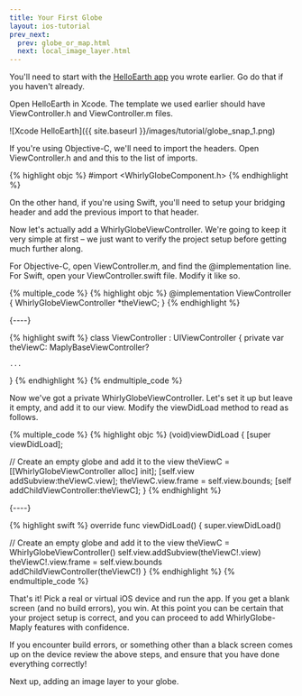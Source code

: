 ```yaml
---
title: Your First Globe
layout: ios-tutorial
prev_next:
  prev: globe_or_map.html
  next: local_image_layer.html
---
```


You'll need to start with the [HelloEarth app](hello_earth.html) you wrote earlier.  Go do that if you haven't already.

Open HelloEarth in Xcode.  The template we used earlier should have ViewController.h and ViewController.m files.

![Xcode HelloEarth]({{ site.baseurl }}/images/tutorial/globe_snap_1.png)

If you're using Objective-C, we'll need to import the headers. Open ViewController.h and and this to the list of imports.

{% highlight objc %}
#import <WhirlyGlobeComponent.h>
{% endhighlight %}

On the other hand, if you're using Swift, you'll need to setup your bridging header and add the previous import to that header.

Now let's actually add a WhirlyGlobeViewController. We're going to keep it very simple at first – we just want to verify the project setup before getting much further along.

For Objective-C, open ViewController.m, and find the @implementation line.  For Swift, open your ViewController.swift file. Modify it like so.


{% multiple_code %}
  {% highlight objc %}
@implementation ViewController
{
  WhirlyGlobeViewController *theViewC;
}
{% endhighlight %}

  {----}

  {% highlight swift %}
  class ViewController : UIViewController {
      private var theViewC: MaplyBaseViewController?
    
    ...
  }
  {% endhighlight %}
{% endmultiple_code %}


Now we've got a private WhirlyGlobeViewController. Let's set it up but leave it empty, and add it to our view. Modify the viewDidLoad method to read as follows.

{% multiple_code %}
  {% highlight objc %}
(void)viewDidLoad
{
  [super viewDidLoad];

  // Create an empty globe and add it to the view
  theViewC = [[WhirlyGlobeViewController alloc] init];
  [self.view addSubview:theViewC.view];
  theViewC.view.frame = self.view.bounds;
  [self addChildViewController:theViewC];
}
  {% endhighlight %}

  {----}

  {% highlight swift %}
override func viewDidLoad() {
  super.viewDidLoad()
      
  // Create an empty globe and add it to the view
  theViewC = WhirlyGlobeViewController()
  self.view.addSubview(theViewC!.view)
  theViewC!.view.frame = self.view.bounds
  addChildViewController(theViewC!)
}
  {% endhighlight %}
{% endmultiple_code %}


That's it! Pick a real or virtual iOS device and run the app. If you get a blank screen (and no build errors), you win. At this point you can be certain that your project setup is correct, and you can proceed to add WhirlyGlobe­-Maply features with confidence.

If you encounter build errors, or something other than a black screen comes up on the device review the above steps, and ensure that you have done everything correctly!

Next up, adding an image layer to your globe.
